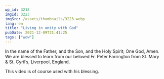 ```yaml
---
wp_id: 3218
imgId: 3223
imgSrc: /assets/thumbnails/3223.webp
lang: en
title: "Living in unity with God"
pubDate: 2021-12-09T21:41:25
tags: ["wow"]
---
```


<!-- page: 6 -->

<p>In the name of the Father, and the Son, and the Holy Spirit; One God, Amen. We are blessed to learn from our beloved Fr. Peter Farrington from St. Mary &amp; St. Cyril&#8217;s, Liverpool, England.</p>
<p>This video is of course used with his blessing.</p>
<p>&nbsp;</p>
